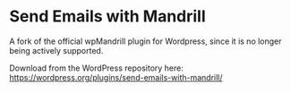 # Send Emails with Mandrill
A fork of the official wpMandrill plugin for Wordpress, since it is no longer being actively supported.

Download from the WordPress repository here:
https://wordpress.org/plugins/send-emails-with-mandrill/
